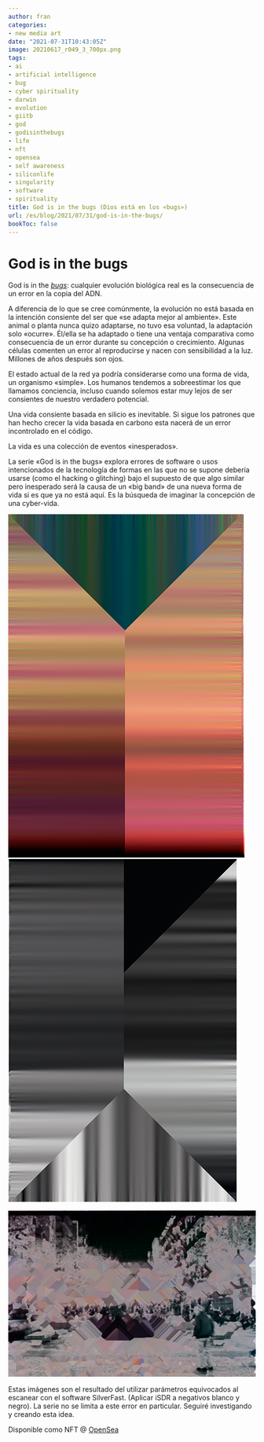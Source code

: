 ```yaml
---
author: fran
categories:
- new media art
date: "2021-07-31T10:43:05Z"
image: 20210617_r049_3_700px.png
tags:
- ai
- artificial intelligence
- bug
- cyber spirituality
- darwin
- evolution
- giitb
- god
- godisinthebugs
- life
- nft
- opensea
- self awareness
- siliconlife
- singularity
- software
- spirituality
title: God is in the bugs (Dios está en los «bugs»)
url: /es/blog/2021/07/31/god-is-in-the-bugs/
bookToc: false
---
```

# God is in the bugs

God is in the [_bugs_](https://es.wikipedia.org/wiki/Error_de_software): cualquier evolución biológica real es la consecuencia de un error en la copia del ADN.

A diferencia de lo que se cree comúnmente, la evolución no está basada en la intención consiente del ser que «se adapta mejor al ambiente». Este animal o planta nunca quizo adaptarse, no tuvo esa voluntad, la adaptación solo «ocurre». Él/ella se ha adaptado o tiene una ventaja comparativa como consecuencia de un error durante su concepción o crecimiento. Algunas células comenten un error al reproducirse y nacen con sensibilidad a la luz. Millones de años después son ojos.

El estado actual de la red ya podría considerarse como una forma de vida, un organismo «simple». Los humanos tendemos a sobreestimar los que llamamos conciencia, incluso cuando solemos estar muy lejos de ser consientes de nuestro verdadero potencial.

Una vida consiente basada en silicio es inevitable. Si sigue los patrones que han hecho crecer la vida basada en carbono esta nacerá de un error incontrolado en el código.

La vida es una colección de eventos «inesperados».

La serie «God is in the bugs» explora errores de software o usos intencionados de la tecnología de formas en las que no se supone debería usarse (como el hacking o glitching) bajo el supuesto de que algo similar pero inesperado será la causa de un «big band» de una nueva forma de vida si es que ya no está aquí. Es la búsqueda de imaginar la concepción de una cyber-vida.

![God is in the bugs (#1)](20210617_r049_3_700px.png)  ![](20210706_r075_29_700px.png)

![](20210706_r075_17_hicetnunc.jpg)
    

Estas imágenes son el resultado del utilizar parámetros equivocados al escanear con el software SilverFast. (Aplicar iSDR a negativos blanco y negro). La serie no se limita a este error en particular. Seguiré investigando y creando esta idea.

Disponible como NFT @ [OpenSea](https://opensea.io/collection/god-is-in-the-bugs)
